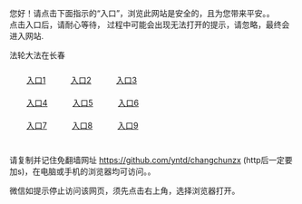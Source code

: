 您好！请点击下面指示的“入口”，浏览此网站是安全的，且为您带来平安。。 <br/>
点击入口后，请耐心等待， 过程中可能会出现无法打开的提示，请忽略，最终会进入网站. </br>

法轮大法在长春<br/>
<div style="padding:10px"><a style="margin:20px" target="_blank" href="https://dh6b1il70pr6e.cloudfront.net/2Qpsp?eeezrl" id="ccLink1" rel="nofollow">入口1</a> <a target="_blank" style="margin:20px" href="https://d21we3abe4nm3e.cloudfront.net/2Qpsp?hrkujlw" id="ccLink2" rel="nofollow">入口2</a> <a style="margin:20px" target="_blank" href="https://d2a2rroou4xcjy.cloudfront.net/2Qpsp?mhular" id="ccLink3" rel="nofollow">入口3</a></div>

<div style="padding:10px" ><a style="margin:20px" target="_blank" href="https://dh6b1il70pr6e.cloudfront.net/2Qpsp?eeezrl" id="ccLink4" rel="nofollow">入口4</a> <a style="margin:20px" href="https://d21we3abe4nm3e.cloudfront.net/2Qpsp?hrkujlw" target="_blank" id="ccLink5" rel="nofollow">入口5</a> <a style="margin:20px" href="https://d2a2rroou4xcjy.cloudfront.net/2Qpsp?mhular" target="_blank" id="ccLink6" rel="nofollow">入口6</a></div>

<div style="padding:10px"><a style="margin:20px" target="_blank" href="https://dh6b1il70pr6e.cloudfront.net/2Qpsp?eeezrl" id="ccLink7" rel="nofollow">入口7</a> <a style="margin:20px" href="https://d21we3abe4nm3e.cloudfront.net/2Qpsp?hrkujlw" target="_blank" id="ccLink8" rel="nofollow">入口8</a> <a style="margin:20px" target="_blank" href="https://d2a2rroou4xcjy.cloudfront.net/2Qpsp?mhular" id="ccLink9" rel="nofollow">入口9</a></div>

<br/>



请复制并记住免翻墙网址 https://github.com/yntd/changchunzx (http后一定要加s)，在电脑或手机的浏览器均可访问。。<br/>

微信如提示停止访问该网页，须先点击右上角，选择浏览器打开。
